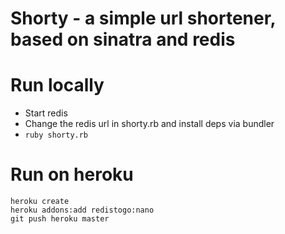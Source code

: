 # Shorty - a simple url shortener, based on sinatra and redis

# Run locally
* Start redis
* Change the redis url in shorty.rb and install deps via bundler
* `ruby shorty.rb`

# Run on heroku
```
heroku create
heroku addons:add redistogo:nano
git push heroku master
```
